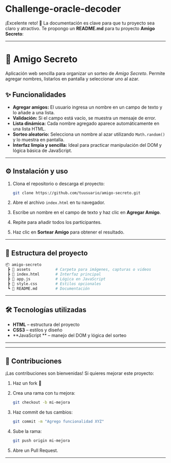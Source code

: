 # Challenge-oracle-decoder
¡Excelente reto! 🚀 La documentación es clave para que tu proyecto sea claro y atractivo. Te propongo un **README.md** para tu proyecto **Amigo Secreto**:

---

# 🎁 Amigo Secreto

Aplicación web sencilla para organizar un sorteo de *Amigo Secreto*. Permite agregar nombres, listarlos en pantalla y seleccionar uno al azar.

## ✨ Funcionalidades

* **Agregar amigos:** El usuario ingresa un nombre en un campo de texto y lo añade a una lista.
* **Validación:** Si el campo está vacío, se muestra un mensaje de error.
* **Lista dinámica:** Cada nombre agregado aparece automáticamente en una lista HTML.
* **Sorteo aleatorio:** Selecciona un nombre al azar utilizando `Math.random()` y lo muestra en pantalla.
* **Interfaz limpia y sencilla:** Ideal para practicar manipulación del DOM y lógica básica de JavaScript.

---


## ⚙️ Instalación y uso

1. Clona el repositorio o descarga el proyecto:

   ```bash
   git clone https://github.com/tuusuario/amigo-secreto.git
   ```

2. Abre el archivo `index.html` en tu navegador.

3. Escribe un nombre en el campo de texto y haz clic en **Agregar Amigo**.

4. Repite para añadir todos los participantes.

5. Haz clic en **Sortear Amigo** para obtener el resultado.

---

## 📂 Estructura del proyecto

```bash
📦 amigo-secreto
 ┣ 📂 assets           # Carpeta para imágenes, capturas o videos
 ┣ 📜 index.html       # Interfaz principal
 ┣ 📜 app.js           # Lógica en JavaScript
 ┣ 📜 style.css        # Estilos opcionales
 ┗ 📜 README.md        # Documentación
```

---

## 🛠️ Tecnologías utilizadas

* **HTML** – estructura del proyecto
* **CSS3** – estilos y diseño
* **JavaScript ** – manejo del DOM y lógica del sorteo

---

---

## 🤝 Contribuciones

¡Las contribuciones son bienvenidas!
Si quieres mejorar este proyecto:

1. Haz un fork 🍴
2. Crea una rama con tu mejora:

   ```bash
   git checkout -b mi-mejora
   ```
3. Haz commit de tus cambios:

   ```bash
   git commit -m "Agrego funcionalidad XYZ"
   ```
4. Sube la rama:

   ```bash
   git push origin mi-mejora
   ```
5. Abre un Pull Request.

---
